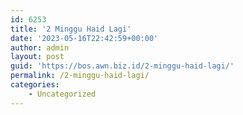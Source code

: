 ```yaml
---
id: 6253
title: '2 Minggu Haid Lagi'
date: '2023-05-16T22:42:59+00:00'
author: admin
layout: post
guid: 'https://bos.awn.biz.id/2-minggu-haid-lagi/'
permalink: /2-minggu-haid-lagi/
categories:
    - Uncategorized
---
```


